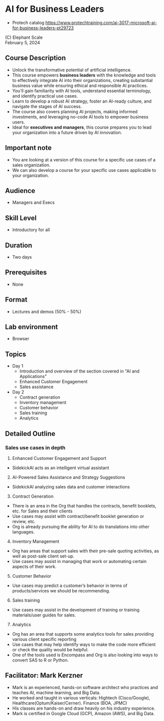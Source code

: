 # AI for Business Leaders
* Protech catalog https://www.protechtraining.com/ai-3017-microsoft-ai-for-business-leaders-pt29723

(C) Elephant Scale  
February 5, 2024

## Course Description

* Unlock the transformative potential of artificial intelligence. 
* This course empowers **business leaders** with the knowledge and tools to effectively integrate AI into their organizations, creating substantial business value while ensuring ethical and responsible AI practices. 
* You'll gain familiarity with AI tools, understand essential terminology, and identify practical use cases. 
* Learn to develop a robust AI strategy, foster an AI-ready culture, and navigate the stages of AI success. 
* The course also covers planning AI projects, making informed investments, and leveraging no-code AI tools to empower business users. 
* Ideal for **executives and managers**, this course prepares you to lead your organization into a future driven by AI innovation.

## Important note
* You are looking at a version of this course for a specific use cases of a sales organization.
* We can also develop a course for your specific use cases applicable to your organization. 

## Audience
* Managers and Execs

## Skill Level

* Introductory for all

## Duration
* Two days

## Prerequisites
* None

## Format
* Lectures and demos (50% - 50%)

## Lab environment
* Browser

## Topics

* Day 1
  * Introduction and overview of the section covered in "AI and Applications"
  * Enhanced Customer Engagement
  * Sales assistance
 * Day 2
   * Contract generation
   * Inventory management
   * Customer behavior
   * Sales training
   * Analytics

## Detailed Outline

### Sales use cases in depth
1. Enhanced Customer Engagement and Support
  * SidekickAI acts as an intelligent virtual assistant
2. AI-Powered Sales Assistance and Strategy Suggestions
  * SidekickAI analyzing sales data and customer interactions
3. Contract Generation
  * There is an area in the Org that handles the contracts, benefit booklets, etc. for Sales and their clients
  * Use cases may assist with contract/benefit booklet generation or review, etc.
  * Org is already pursuing the ability for AI to do translations into other languages.
4. Inventory Management
  * Org has areas that support sales with their pre-sale quoting activities, as well as post-sale client set-up.
  * Use cases may assist in managing that work or automating certain aspects of their work.
5. Customer Behavior
  * Use cases may predict a customer’s behavior in terms of products/services we should be recommending.
6. Sales training
  * Use cases may assist in the development of training or training materials/user guides for sales.
7. Analytics
  * Org has an area that supports some analytics tools for sales providing various client specific reporting
  * Use cases that may help identify ways to make the code more efficient or check the quality would be helpful.
  * One of the tools used is Encompass and Org is also looking into ways to convert SAS to R or Python.

## Facilitator: Mark Kerzner
* Mark is an experienced, hands-on software architect who practices and teaches AI, machine learning, and Big Data.
* He worked and taught in various verticals: Hightech (Cisco/Google), Healthcare(Optum/Kaiser/Cerner). Finance (BOA, JPMC)
* His classes are hands-on and draw heavily on his industry experience.
* Mark is certified in Google Cloud (GCP), Amazon (AWS), and Big Data.

